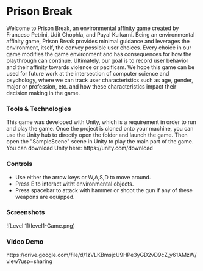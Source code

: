 # Prison Break

Welcome to Prison Break, an environmental affinity game created by Franceso Petrini, Udit Chophla, and Payal Kulkarni. Being an environmental affinity game, Prison Break provides minimal guidance and leverages the environment, itself, the convey possible user choices. Every choice in our game modifies the game environment and has consequences for how the playthrough can continue. Ultimately, our goal is to record user behavior and their affinity towards violence or pacificsm. We hope this game can be used for future work at the intersection of computer science and psychology, where we can track user characteristics such as age, gender, major or profession, etc. and how these characteristics impact their decision making in the game.

<h3>Tools & Technologies</h3>
This game was developed with Unity, which is a requirement in order to run and play the game. Once the project is cloned onto your machine, you can use the Unity hub to directly open the folder and launch the game. Then open the "SampleScene" scene in Unity to play the main part of the game. You can download Unity here: https://unity.com/download

<h3>Controls</h3>
<ul>
  <li>Use either the arrow keys or W,A,S,D to move around.</li> 
  <li>Press E to interact witht environmental objects.</li>
  <li>Press spacebar to attack with hammer or shoot the gun if any of these weapons are equipped.</li>
</ul>

<h3>Screenshots</h3>
![Level 1](level1-Game.png)


<h3>Video Demo</h3>
https://drive.google.com/file/d/1zVLKBmsjcU9HPe3yGD2vD9cZ_y61AMzW/view?usp=sharing
